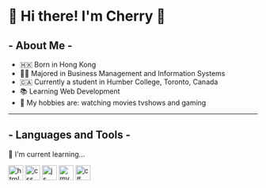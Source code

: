 # 👋 Hi there! I'm Cherry 🍒

## - About Me -
- 🇭🇰 Born in Hong Kong 
- 👩‍🎓 Majored in Business Management and Information Systems
- 🇨🇦 Currently a student in Humber College, Toronto, Canada
- 📚 Learning Web Development
- 🍿 My hobbies are: watching movies tvshows and gaming

---
 ## - Languages and Tools -
 🌱 I'm current learning...
  
<img src="https://cdn.jsdelivr.net/gh/devicons/devicon/icons/html5/html5-original.svg" width = "30" alt = "html"/> 
<img src="https://cdn.jsdelivr.net/gh/devicons/devicon/icons/css3/css3-original.svg" width = "30" alt = "css"/>
<img src="https://cdn.jsdelivr.net/gh/devicons/devicon/icons/javascript/javascript-original.svg" width = "30" alt = "js"/>
<img src="https://cdn.jsdelivr.net/gh/devicons/devicon/icons/mysql/mysql-original-wordmark.svg" width = "30" alt = "mysql"/>
<img src="https://cdn.jsdelivr.net/gh/devicons/devicon/icons/csharp/csharp-original.svg" width = "30" alt = "c#"/>

<!--
**cherryliu27/cherryliu27** is a ✨ _special_ ✨ repository because its `README.md` (this file) appears on your GitHub profile.

Here are some ideas to get you started:

- 🔭 I’m currently working on ...
- 🌱 I’m currently learning ...
- 👯 I’m looking to collaborate on ...
- 🤔 I’m looking for help with ...
- 💬 Ask me about ...
- 📫 How to reach me: ...
- 😄 Pronouns: ...
- ⚡ Fun fact: ...
-->
